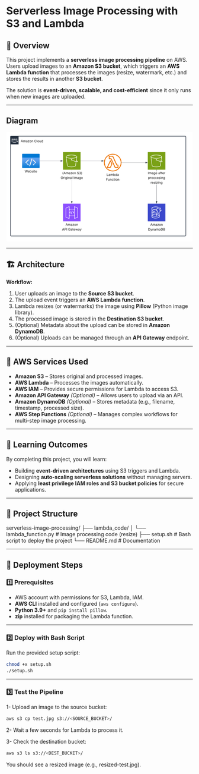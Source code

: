 # Serverless Image Processing with S3 and Lambda

## 📌 Overview
This project implements a **serverless image processing pipeline** on AWS.  
Users upload images to an **Amazon S3 bucket**, which triggers an **AWS Lambda function** that processes the images (resize, watermark, etc.) and stores the results in another **S3 bucket**.  

The solution is **event-driven, scalable, and cost-efficient** since it only runs when new images are uploaded.

---

## Diagram

![Architecture Diagram](Diagram.PNG)

---

## 🏗️ Architecture

**Workflow:**
1. User uploads an image to the **Source S3 bucket**.  
2. The upload event triggers an **AWS Lambda function**.  
3. Lambda resizes (or watermarks) the image using **Pillow** (Python image library).  
4. The processed image is stored in the **Destination S3 bucket**.  
5. (Optional) Metadata about the upload can be stored in **Amazon DynamoDB**.  
6. (Optional) Uploads can be managed through an **API Gateway** endpoint.  

---

## 🔧 AWS Services Used
- **Amazon S3** – Stores original and processed images.  
- **AWS Lambda** – Processes the images automatically.  
- **AWS IAM** – Provides secure permissions for Lambda to access S3.  
- **Amazon API Gateway** *(Optional)* – Allows users to upload via an API.  
- **Amazon DynamoDB** *(Optional)* – Stores metadata (e.g., filename, timestamp, processed size).  
- **AWS Step Functions** *(Optional)* – Manages complex workflows for multi-step image processing.  

---

## 🎯 Learning Outcomes
By completing this project, you will learn:
- Building **event-driven architectures** using S3 triggers and Lambda.  
- Designing **auto-scaling serverless solutions** without managing servers.  
- Applying **least privilege IAM roles and S3 bucket policies** for secure applications.  

---

## 📂 Project Structure
serverless-image-processing/
├── lambda_code/
│   └── lambda_function.py   # Image processing code (resize)
├── setup.sh                 # Bash script to deploy the project
└── README.md                # Documentation

---
## 🚀 Deployment Steps

### 1️⃣ Prerequisites
- AWS account with permissions for S3, Lambda, IAM.  
- **AWS CLI** installed and configured (`aws configure`).  
- **Python 3.9+** and `pip install pillow`.  
- **zip** installed for packaging the Lambda function.  

---

### 2️⃣ Deploy with Bash Script
Run the provided setup script:

```bash
chmod +x setup.sh
./setup.sh
```
---
### 3️⃣ Test the Pipeline

1- Upload an image to the source bucket:

```bash
aws s3 cp test.jpg s3://<SOURCE_BUCKET>/
```

2- Wait a few seconds for Lambda to process it.

3- Check the destination bucket:
```bash
aws s3 ls s3://<DEST_BUCKET>/
```
You should see a resized image (e.g., resized-test.jpg).





